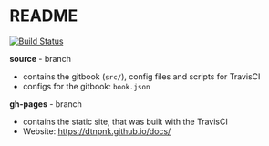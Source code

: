 # README

[![Build Status](https://travis-ci.org/dtnpnk/docs.svg?branch=source)](https://travis-ci.org/dtnpnk/docs)

**source** - branch

* contains the gitbook \(`src/`\), config files and scripts for TravisCI
* configs for the gitbook: `book.json`



**gh-pages** - branch

* contains the static site, that was built with the TravisCI
* Website: https://dtnpnk.github.io/docs/



